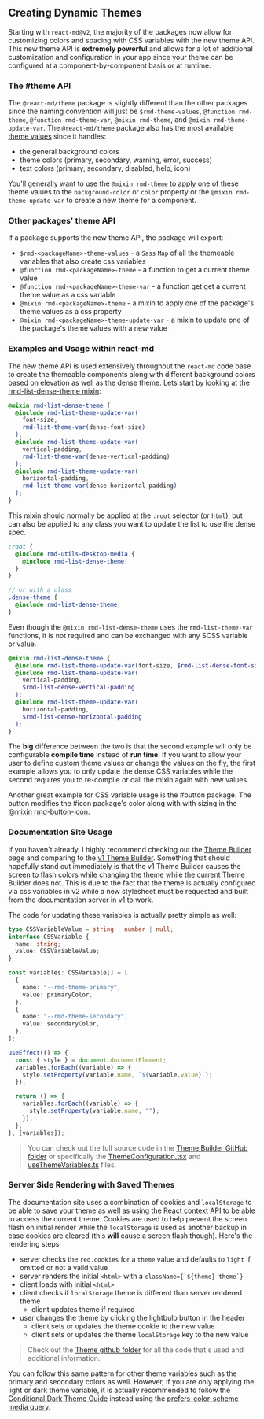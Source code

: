 ## Creating Dynamic Themes

Starting with `react-md@v2`, the majority of the packages now allow for
customizing colors and spacing with CSS variables with the new theme API. This
new theme API is **extremely powerful** and allows for a lot of additional
customization and configuration in your app since your theme can be configured
at a component-by-component basis or at runtime.

### The #theme API

The `@react-md/theme` package is slightly different than the other packages
since the naming convention will just be `$rmd-theme-values`,
`@function rmd-theme`, `@function rmd-theme-var`, `@mixin rmd-theme`, and
`@mixin rmd-theme-update-var`. The `@react-md/theme` package also has the most
available [theme values] since it handles:

- the general background colors
- theme colors (primary, secondary, warning, error, success)
- text colors (primary, secondary, disabled, help, icon)

You'll generally want to use the `@mixin rmd-theme` to apply one of these theme
values to the `background-color` or `color` property or the
`@mixin rmd-theme-update-var` to create a new theme for a component.

### Other packages' theme API

If a package supports the new theme API, the package will export:

- `$rmd-<packageName>-theme-values` - a `Sass` `Map` of all the themeable
  variables that also create css variables
- `@function rmd-<packageName>-theme` - a function to get a current theme value
- `@function rmd-<packageName>-theme-var` - a function get get a current theme
  value as a css variable
- `@mixin rmd-<packageName>-theme` - a mixin to apply one of the package's theme
  values as a css property
- `@mixin rmd-<packageName>-theme-update-var` - a mixin to update one of the
  package's theme values with a new value

### Examples and Usage within react-md

The new theme API is used extensively throughout the `react-md` code base to
create the themeable components along with different background colors based on
elevation as well as the dense theme. Lets start by looking at the
[rmd-list-dense-theme mixin]:

```scss
@mixin rmd-list-dense-theme {
  @include rmd-list-theme-update-var(
    font-size,
    rmd-list-theme-var(dense-font-size)
  );
  @include rmd-list-theme-update-var(
    vertical-padding,
    rmd-list-theme-var(dense-vertical-padding)
  );
  @include rmd-list-theme-update-var(
    horizontal-padding,
    rmd-list-theme-var(dense-horizontal-padding)
  );
}
```

This mixin should normally be applied at the `:root` selector (or `html`), but
can also be applied to any class you want to update the list to use the dense
spec.

```scss
:root {
  @include rmd-utils-desktop-media {
    @include rmd-list-dense-theme;
  }
}

// or with a class
.dense-theme {
  @include rmd-list-dense-theme;
}
```

Even though the `@mixin rmd-list-dense-theme` uses the `rmd-list-theme-var`
functions, it is not required and can be exchanged with any SCSS variable or
value.

```scss
@mixin rmd-list-dense-theme {
  @include rmd-list-theme-update-var(font-size, $rmd-list-dense-font-size);
  @include rmd-list-theme-update-var(
    vertical-padding,
    $rmd-list-dense-vertical-padding
  );
  @include rmd-list-theme-update-var(
    horizontal-padding,
    $rmd-list-dense-horizontal-padding
  );
}
```

The **big** difference between the two is that the second example will only be
configurable **compile time** instead of **run time**. If you want to allow your
user to define custom theme values or change the values on the fly, the first
example allows you to only update the dense CSS variables while the second
requires you to re-compile or call the mixin again with new values.

Another great example for CSS variable usage is the #button package. The button
modifies the #icon package's color along with with sizing in the [@mixin
rmd-button-icon].

### Documentation Site Usage

If you haven't already, I highly recommend checking out the [Theme Builder] page
and comparing to the [v1 Theme Builder]. Something that should hopefully stand
out immediately is that the v1 Theme Builder causes the screen to flash colors
while changing the theme while the current Theme Builder does not. This is due
to the fact that the theme is actually configured via css variables in v2 while
a new stylesheet must be requested and built from the documentation server in v1
to work.

The code for updating these variables is actually pretty simple as well:

```ts
type CSSVariableValue = string | number | null;
interface CSSVariable {
  name: string;
  value: CSSVariableValue;
}

const variables: CSSVariable[] = [
  {
    name: "--rmd-theme-primary",
    value: primaryColor,
  },
  {
    name: "--rmd-theme-secondary",
    value: secondaryColor,
  },
];

useEffect(() => {
  const { style } = document.documentElement;
  variables.forEach((variable) => {
    style.setProperty(variable.name, `${variable.value}`);
  });

  return () => {
    variables.forEach((variable) => {
      style.setProperty(variable.name, "");
    });
  };
}, [variables]);
```

> You can check out the full source code in the [Theme Builder GitHub folder] or
> specifically the [ThemeConfiguration.tsx] and [useThemeVariables.ts] files.

### Server Side Rendering with Saved Themes

The documentation site uses a combination of cookies and `localStorage` to be
able to save your theme as well as using the [React context API] to be able to
access the current theme. Cookies are used to help prevent the screen flash on
initial render while the `localStorage` is used as another backup in case
cookies are cleared (this **will** cause a screen flash though). Here's the
rendering steps:

- server checks the `req.cookies` for a `theme` value and defaults to `light` if
  omitted or not a valid value
- server renders the initial `<html>` with a `` className={`${theme}-theme`} ``
- client loads with initial `<html>`
- client checks if `localStorage` theme is different than server rendered theme
  - client updates theme if required
- user changes the theme by clicking the lightbulb button in the header
  - client sets or updates the theme cookie to the new value
  - client sets or updates the theme `localStorage` key to the new value

> Check out the [Theme github folder] for all the code that's used and
> additional information.

You can follow this same pattern for other theme variables such as the primary
and secondary colors as well. However, if you are only applying the light or
dark theme variable, it is actually recommended to follow the [Conditional Dark
Theme Guide] instead using the [prefers-color-scheme media query].

[theme values]: /packages/theme/sassdoc#theme-variable-rmd-theme-values
[theme builder]: /colors-and-theming/theme-builder
[v1 theme builder]: /v1/customization/theme-builder
[react context api]: https://reactjs.org/docs/context.html
[theme builder github folder]:
  {{GITHUB_FILE_URL}}/packages/documentation/src/components/ColorsAndTheming/ThemeBuilder
[themeconfiguration.tsx]:
  {{GITHUB_FILE_URL}}/packages/documentation/src/components/ColorsAndTheming/ThemeBuilder/ThemeConfiguration.tsx#L75
[usethemevariables.ts]:
  {{GITHUB_FILE_URL}}/packages/documentation/src/components/ColorsAndTheming/ThemeBuilder/useThemeVariables.ts
[theme github folder]:
  {{GITHUB_FILE_URL}}/packages/documentation/src/components/Theme
[conditional dark theme guide]:
  /guides/customizing-your-theme#conditional-dark-theme
[prefers-color-scheme media query]:
  https://developer.mozilla.org/en-US/docs/Web/CSS/@media/prefers-color-scheme
[rmd-list-dense-theme mixin]:
  /packages/list/sassdoc#list-mixin-rmd-list-dense-theme
[@mixin rmd-button-icon]: /packages/button/sassdoc#button-mixin-rmd-button-icon
